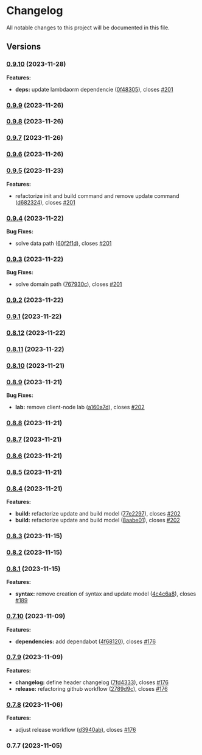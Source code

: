 # Changelog

All notable changes to this project will be documented in this file.

## Versions

### [0.9.10](https://github.com/FlavioLionelRita/lambdaorm-cli/compare/v0.9.9...v0.9.10) (2023-11-28)

**Features:**

* **deps:** update lambdaorm dependencie ([0f48305](https://github.com/FlavioLionelRita/lambdaorm-cli/commit/0f483055d866c9f538c292bfb2b947037b2ba57a)), closes [#201](https://github.com/FlavioLionelRita/lambdaorm/issues/201)

### [0.9.9](https://github.com/FlavioLionelRita/lambdaorm-cli/compare/v0.9.8...v0.9.9) (2023-11-26)

### [0.9.8](https://github.com/FlavioLionelRita/lambdaorm-cli/compare/v0.9.7...v0.9.8) (2023-11-26)

### [0.9.7](https://github.com/FlavioLionelRita/lambdaorm-cli/compare/v0.9.6...v0.9.7) (2023-11-26)

### [0.9.6](https://github.com/FlavioLionelRita/lambdaorm-cli/compare/v0.9.5...v0.9.6) (2023-11-26)

### [0.9.5](https://github.com/FlavioLionelRita/lambdaorm-cli/compare/v0.9.4...v0.9.5) (2023-11-23)

**Features:**

* refactorize init and build command and remove update command ([d682324](https://github.com/FlavioLionelRita/lambdaorm-cli/commit/d68232410435d93f395073a60df42dd2e3d03494)), closes [#201](https://github.com/FlavioLionelRita/lambdaorm/issues/201)

### [0.9.4](https://github.com/FlavioLionelRita/lambdaorm-cli/compare/v0.9.3...v0.9.4) (2023-11-22)

**Bug Fixes:**

* solve data path ([60f2f1d](https://github.com/FlavioLionelRita/lambdaorm-cli/commit/60f2f1db0880f9ecb1f59145ad470f1f8553a31c)), closes [#201](https://github.com/FlavioLionelRita/lambdaorm/issues/201)

### [0.9.3](https://github.com/FlavioLionelRita/lambdaorm-cli/compare/v0.9.2...v0.9.3) (2023-11-22)

**Bug Fixes:**

* solve domain path ([767930c](https://github.com/FlavioLionelRita/lambdaorm-cli/commit/767930c7d03d13dab8ce05e6fa43b9bc073cc7a7)), closes [#201](https://github.com/FlavioLionelRita/lambdaorm/issues/201)

### [0.9.2](https://github.com/FlavioLionelRita/lambdaorm-cli/compare/v0.9.1...v0.9.2) (2023-11-22)

### [0.9.1](https://github.com/FlavioLionelRita/lambdaorm-cli/compare/v0.8.12...v0.9.1) (2023-11-22)

### [0.8.12](https://github.com/FlavioLionelRita/lambdaorm-cli/compare/v0.8.11...v0.8.12) (2023-11-22)

### [0.8.11](https://github.com/FlavioLionelRita/lambdaorm-cli/compare/v0.8.10...v0.8.11) (2023-11-22)

### [0.8.10](https://github.com/FlavioLionelRita/lambdaorm-cli/compare/v0.8.9...v0.8.10) (2023-11-21)

### [0.8.9](https://github.com/FlavioLionelRita/lambdaorm-cli/compare/v0.8.8...v0.8.9) (2023-11-21)

**Bug Fixes:**

* **lab:** remove client-node lab ([a160a7d](https://github.com/FlavioLionelRita/lambdaorm-cli/commit/a160a7de42f4806c2713471221f2b35a9b4d2e34)), closes [#202](https://github.com/FlavioLionelRita/lambdaorm/issues/202)

### [0.8.8](https://github.com/FlavioLionelRita/lambdaorm-cli/compare/v0.8.7...v0.8.8) (2023-11-21)

### [0.8.7](https://github.com/FlavioLionelRita/lambdaorm-cli/compare/v0.8.6...v0.8.7) (2023-11-21)

### [0.8.6](https://github.com/FlavioLionelRita/lambdaorm-cli/compare/v0.8.5...v0.8.6) (2023-11-21)

### [0.8.5](https://github.com/FlavioLionelRita/lambdaorm-cli/compare/v0.8.4...v0.8.5) (2023-11-21)

### [0.8.4](https://github.com/FlavioLionelRita/lambdaorm-cli/compare/v0.8.3...v0.8.4) (2023-11-21)

**Features:**

* **build:** refactorize update and build model ([77e2297](https://github.com/FlavioLionelRita/lambdaorm-cli/commit/77e2297ac03daa2dff6436334a042eeb054d3709)), closes [#202](https://github.com/FlavioLionelRita/lambdaorm/issues/202)
* **build:** refactorize update and build model ([8aabe01](https://github.com/FlavioLionelRita/lambdaorm-cli/commit/8aabe01c62b14dbd20fa65e8c9e3cebe7a9003d7)), closes [#202](https://github.com/FlavioLionelRita/lambdaorm/issues/202)

### [0.8.3](https://github.com/FlavioLionelRita/lambdaorm-cli/compare/v0.8.2...v0.8.3) (2023-11-15)

### [0.8.2](https://github.com/FlavioLionelRita/lambdaorm-cli/compare/v0.8.1...v0.8.2) (2023-11-15)

### [0.8.1](https://github.com/FlavioLionelRita/lambdaorm-cli/compare/v0.7.10...v0.8.1) (2023-11-15)

**Features:**

* **syntax:** remove creation of syntax and update model ([4c4c6a8](https://github.com/FlavioLionelRita/lambdaorm-cli/commit/4c4c6a8b6a073601007c193c76dfe1d63e0fe169)), closes [#189](https://github.com/FlavioLionelRita/lambdaorm/issues/189)

### [0.7.10](https://github.com/FlavioLionelRita/lambdaorm-cli/compare/v0.7.9...v0.7.10) (2023-11-09)

**Features:**

* **dependencies:** add dependabot ([4f68120](https://github.com/FlavioLionelRita/lambdaorm-cli/commit/4f6812006a8444610a9ab3fd5d7b982de32ef094)), closes [#176](https://github.com/FlavioLionelRita/lambdaorm/issues/176)

### [0.7.9](https://github.com/FlavioLionelRita/lambdaorm-cli/compare/v0.7.8...v0.7.9) (2023-11-09)

**Features:**

* **changelog:** define header changelog ([7fd4333](https://github.com/FlavioLionelRita/lambdaorm-cli/commit/7fd433369c788d9985ca74b01094481a032468ad)), closes [#176](https://github.com/FlavioLionelRita/lambdaorm/issues/176)
* **release:** refactoring github workflow ([2789d9c](https://github.com/FlavioLionelRita/lambdaorm-cli/commit/2789d9c5ce71a69a152039ec6ee788cf15191715)), closes [#176](https://github.com/FlavioLionelRita/lambdaorm/issues/176)

### [0.7.8](https://github.com/FlavioLionelRita/lambdaorm-cli/compare/v0.7.7...v0.7.8) (2023-11-06)

**Features:**

* adjust release workflow ([d3940ab](https://github.com/FlavioLionelRita/lambdaorm-cli/commit/d3940ab6aef744746abe89e170ffa47be3e3ad1f)), closes [#176](https://github.com/FlavioLionelRita/lambdaorm/issues/176)

### 0.7.7 (2023-11-05)
